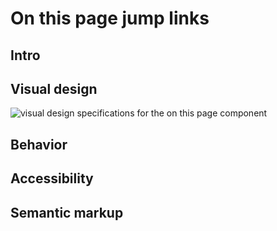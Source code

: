 # On this page jump links

## Intro

## Visual design

<img src="url_of_image" alt="visual design specifications for the on this page component"/>


## Behavior

## Accessibility

## Semantic markup
